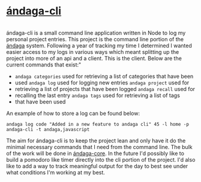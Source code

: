 # [ándaga-cli](https://github.com/ckipp01/andaga-cli)

```scala mdoc:percentages:andaga-cli
```

ándaga-cli is a small command line application written in Node to log my
personal project entries. This project is the command line portion of the
[ándaga](andaga.html) system. Following a year of tracking my time I
determined I wanted easier access to my logs in various ways which meant
splitting up the project into more of an api and a client. This is the client.
Below are the current commands that exist:"

 - `andaga categories` used for retrieving a list of categories that have been
 - used `andaga log` used for logging new entries `andaga project`  used for
 - retrieving a list of projects that have been logged `andaga recall` used for
 - recalling the last entry `andaga tags` used for retrieving a list of tags
 - that have been used

An example of how to store a log can be found below:

`andaga log code "Added in a new feature to andaga cli" 45 -l home -p andaga-cli
-t andaga,javascript`

The aim for ándaga-cli is to keep the project lean and only have it do the
minimal necessary commands that I need from the command line. The bulk of the
work will be done in [ándaga-core](andaga-core.html). In the future I'd
possibly like to build a pomodoro like timer directly into the cli portion of
the project. I'd also like to add a way to track meaningful output for the day
to best see under what conditions I'm working at my best.
